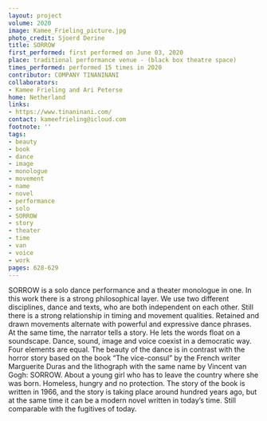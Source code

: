 ```yaml
---
layout: project
volume: 2020
image: Kamee_Frieling_picture.jpg
photo_credit: Sjoerd Derine
title: SORROW
first_performed: first performed on June 03, 2020
place: traditional performance venue - (black box theatre space)
times_performed: performed 15 times in 2020
contributor: COMPANY TINANINANI
collaborators:
- Kamee Frieling and Ari Peterse
home: Netherland
links:
- https://www.tinaninani.com/
contact: kameefrieling@icloud.com
footnote: ''
tags:
- beauty
- book
- dance
- image
- monologue
- movement
- name
- novel
- performance
- solo
- SORROW
- story
- theater
- time
- van
- voice
- work
pages: 628-629
---
```



SORROW is a solo dance performance and a theater monologue in one.
In this work there is a strong philosophical layer. We use two different disciplines, dance and texts, who are both independent on each other. Still there is a strong relationship in timing and movement qualities. Retained and drawn movements alternate with powerful and expressive dance phrases. At the same time, the narrator tells a story. He lets the words float on a soundscape. Dance, sound, image and voice coexist in a democratic way. Four elements are equal. The beauty of the dance is in contrast with the horror story based on the book “The vice-consul” by the French writer Marguerite Duras and the lithograph with the same name by Vincent van Gogh: SORROW. 
About a young girl who has to leave the country where she was born. 
Homeless, hungry and no protection. The story of the book is written in 1966, and the story is taking place around hundred years ago, but at the same time it can be a modern novel written in today’s time. Still comparable with the fugitives of today.
